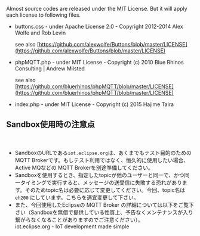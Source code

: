 Almost source codes are released under the MIT License. But it will apply each license to following files.

- buttons.css - under Apache License 2.0 - Copyright 2012-2014 Alex Wolfe and Rob Levin

  see also [https://github.com/alexwolfe/Buttons/blob/master/LICENSE](https://github.com/alexwolfe/Buttons/blob/master/LICENSE)
- phpMQTT.php - under MIT License - Copyright (c) 2010 Blue Rhinos Consulting | Andrew Milsted

  see also [https://github.com/bluerhinos/phpMQTT/blob/master/LICENSE](https://github.com/bluerhinos/phpMQTT/blob/master/LICENSE)

- index.php - under MIT License - Copyright (c) 2015 Hajime Taira

## Sandbox使用時の注意点
　
- SandboxのURLである`iot.eclipse.org`は、あくまでもテスト目的のための MQTT Brokerです。もしテスト利用ではなく、恒久的に使用したい場合、Active MQなどの MQTT Brokerを別途準備してください。
- Sandboxを使用するとき、指定したtopicが他のユーザーと同一で、かつ同一タイミングで実行すると、メッセージの送受信に失敗する恐れがあります。そのためtopic名は必要に応じて変更してください。今回、topic名は `eh200` にしています。こちらを適宜変更して下さい。
- また、今回使用したEclipseの MQTT Broker の詳細については以下をご覧下さい（Sandboxを無償で提供している性質上、予告なくメンテナンスが入り繋がらなくなることがありますのでご注意ください）。<br />iot.eclipse.org - IoT development made simple